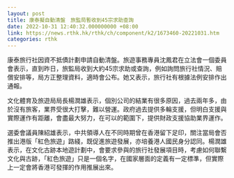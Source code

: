 ```yaml
---
layout: post
title: 康泰擬自動清盤　旅監局暫收到45宗求助查詢
date: 2022-10-31 12:40:32.000000000 +08:00
link: https://news.rthk.hk/rthk/ch/component/k2/1673460-20221031.htm
categories: rthk
---
```


康泰旅行社因資不抵債計劃申請自動清盤。旅遊事務專員沈鳳君在立法會一個委員會表示，直到昨日，旅監局收到大約45宗求助或查詢，例如詢問旅行社情況、賠償安排等，局方正整理資料，適時會公布。她又表示，旅行社有根據法例安排作出通報。

文化體育及旅遊局局長楊潤雄表示，個別公司的結業有很多原因，過去兩年多，由於沒有旅客，業界受很大打擊，難以營運。政府過去提供多輪支援，但明白支援與實際運作有距離，會盡最大努力，在可以的範圍下，提供財政支援協助業界運作。

選委會議員陳紹雄表示，中共領導人在不同時期曾在香港留下足印，關注當局會否推出港版「紅色旅遊」路綫，既促進旅遊發展，亦培養港人國民身分認同。楊潤雄表示，在文化古跡本地遊計劃中，會要求參與的旅行社發展項目時，考慮如何聯繫文化與古跡，「紅色旅遊」只是一個名字，在國家層面的定義有一定標準，但實際上一定會將香港可發揮的作用推展出來。
